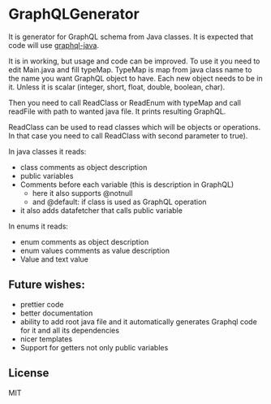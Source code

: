 # GraphQLGenerator

It is generator for GraphQL schema from Java classes. It is expected that code will use [graphql-java](https://github.com/andimarek/graphql-java).

It is in working, but usage and code can be improved.
To use it you need to edit Main.java and fill typeMap.
TypeMap is map from java class name to the name you want GraphQL object to have.
Each new object needs to be in it. Unless it is scalar (integer, short, float, double, boolean, char).

Then you need to call ReadClass or ReadEnum with typeMap and call readFile with path to wanted java file. It prints resulting GraphQL.

ReadClass can be used to read classes which will be objects or operations. In that case you need to call ReadClass with second parameter to true).

In java classes it reads:
* class comments as object description
* public variables
* Comments before each variable (this is description in GraphQL)
	* here it also supports @notnull
	* and @default: if class is used as GraphQL operation
* it also adds datafetcher that calls public variable

In enums it reads:
* enum comments as object description
* enum values comments as value description
* Value and text value

## Future wishes:
* prettier code
* better documentation
* ability to add root java file and it automatically generates Graphql code for it and all its dependencies
* nicer templates
* Support for getters not only public variables

## License
MIT
